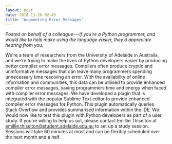 ```yaml
---
layout: post
date: 2018-11-28 02:45
title: "Augmenting Error Messages"
---
```


*Posted on behalf of a colleague---if you're a Python programmer, and would like to help make using the language easier, they'd appreciate hearing from you.*

We're a team of researchers from the University of Adelaide in Australia, and
we're trying to make the lives of Python developers easier by producing better
compiler error messages. Compilers often produce cryptic and uninformative
messages that can leave many programmers spending unnecessary time resolving an
error. With the availability of online information and communities, this data
can be utilised to provide enhanced compiler error messages, saving programmers
time and energy when faced with compiler error messages. We have developed a
plugin that is integrated with the popular Sublime Text editor to provide
enhanced compiler error messages for Python. This plugin automatically queries
Stack Overflow and provides summarised information within the IDE. We would now
like to test this plugin with Python developers as part of a user study. If
you're willing to help us out, please contact Emillie Thiselton at
[emillie.thiselton@student.adelaide.edu.au](mailto:emillie.thiselton@student.adelaide.edu.au)
to set up a study session. Sessions will take 60 minutes at most and can be
flexibly scheduled over the next month and a half.
